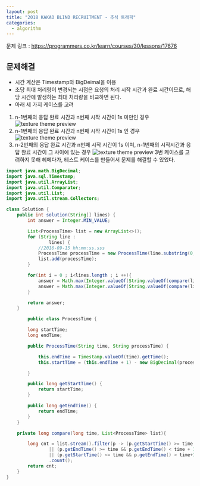 ```yaml
---
layout: post
title: "2018 KAKAO BLIND RECRUITMENT - 추석 트래픽"
categories:
  - algorithm
---
```


문제 링크 : <https://programmers.co.kr/learn/courses/30/lessons/17676>

## 문제해결
* 시간 계산은 Timestamp와 BigDeimal을 이용
* 초당 최대 처리량이 변경되는 시점은 요청의 처리 시작 시간과 완료 시간이므로, 해당 시간에 발생하는 최대 처리량을 비교하면 된다.
* 아래 세 가지 케이스를 고려 
1. n-1번째의 응답 완료 시간과 n번째 시작 시간이 1s 미만인 경우
![texture theme preview](/img/2011225_case1.png)
2. n-1번째의 응답 완료 시간과 n번째 시작 시간이 1s 인 경우
![texture theme preview](/img/2011225_case2.png)
3. n-2번째의 응답 완료 시간과 n번째 시작 시간이 1s 이며, n-1번째의 시작시간과 응답 완료 시간이 그 사이에 있는 경우
![texture theme preview](/img/2011225_case3.png)
3번 케이스를 고려하지 못해 헤메다가, 테스트 케이스를 만들어서 문제를 해결할 수 있었다.

```java
import java.math.BigDecimal;
import java.sql.Timestamp;
import java.util.ArrayList;
import java.util.Comparator;
import java.util.List;
import java.util.stream.Collectors;

class Solution {
    public int solution(String[] lines) {
        int answer = Integer.MIN_VALUE;

        List<ProcessTime> list = new ArrayList<>();
        for (String line :
                lines) {
            //2016-09-15 hh:mm:ss.sss
            ProcessTime processTime = new ProcessTime(line.substring(0, 23), line.split(" ")[2]);
            list.add(processTime);
        }

        for(int i = 0 ; i<lines.length ; i ++){
            answer = Math.max(Integer.valueOf(String.valueOf(compare(list.get(i).getStartTime(), list))),answer);
            answer = Math.max(Integer.valueOf(String.valueOf(compare(list.get(i).getEndTime(), list))),answer);
        }

        return answer;
    }

        public class ProcessTime {

        long startTime;
        long endTime;

        public ProcessTime(String time, String processTime) {

            this.endTime = Timestamp.valueOf(time).getTime();
            this.startTime = (this.endTime + 1) - new BigDecimal(processTime.substring(0, processTime.length() - 1)).movePointRight(3).longValue();

        }

        public long getStartTime() {
            return startTime;
        }

        public long getEndTime() {
            return endTime;
        }
    }

    private long compare(long time, List<ProcessTime> list){

        long cnt = list.stream().filter(p -> (p.getStartTime() >= time && p.getStartTime() < time+1000)
                || (p.getEndTime() >= time && p.getEndTime() < time + 1000)
                || (p.getStartTime() <= time && p.getEndTime() > time+1000))
                .count();
        return cnt;
    }
}
```
